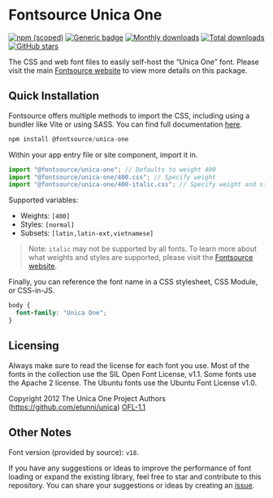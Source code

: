 # Fontsource Unica One

[![npm (scoped)](https://img.shields.io/npm/v/@fontsource/unica-one?color=brightgreen)](https://www.npmjs.com/package/@fontsource/unica-one) [![Generic badge](https://img.shields.io/badge/fontsource-passing-brightgreen)](https://github.com/fontsource/fontsource) [![Monthly downloads](https://badgen.net/npm/dm/@fontsource/unica-one)](https://github.com/fontsource/fontsource) [![Total downloads](https://badgen.net/npm/dt/@fontsource/unica-one)](https://github.com/fontsource/fontsource) [![GitHub stars](https://img.shields.io/github/stars/fontsource/fontsource.svg?style=social&label=Star)](https://github.com/fontsource/fontsource/stargazers)

The CSS and web font files to easily self-host the “Unica One” font. Please visit the main [Fontsource website](https://fontsource.org/fonts/unica-one) to view more details on this package.

## Quick Installation

Fontsource offers multiple methods to import the CSS, including using a bundler like Vite or using SASS. You can find full documentation [here](https://fontsource.org/docs/getting-started/introduction).

```javascript
npm install @fontsource/unica-one
```

Within your app entry file or site component, import it in.

```javascript
import "@fontsource/unica-one"; // Defaults to weight 400
import "@fontsource/unica-one/400.css"; // Specify weight
import "@fontsource/unica-one/400-italic.css"; // Specify weight and style
```

Supported variables:
- Weights: `[400]`
- Styles: `[normal]`
- Subsets: `[latin,latin-ext,vietnamese]`

> Note: `italic` may not be supported by all fonts. To learn more about what weights and styles are supported, please visit the [Fontsource website](https://fontsource.org/fonts/unica-one).

Finally, you can reference the font name in a CSS stylesheet, CSS Module, or CSS-in-JS.

```css
body {
  font-family: "Unica One";
}
```

## Licensing
Always make sure to read the license for each font you use. Most of the fonts in the collection use the SIL Open Font License, v1.1. Some fonts use the Apache 2 license. The Ubuntu fonts use the Ubuntu Font License v1.0.

Copyright 2012 The Unica One Project Authors (https://github.com/etunni/unica)
[OFL-1.1](http://scripts.sil.org/OFL)

## Other Notes
Font version (provided by source): `v18`.

If you have any suggestions or ideas to improve the performance of font loading or expand the existing library, feel free to star and contribute to this repository. You can share your suggestions or ideas by creating an [issue](https://github.com/fontsource/fontsource/issues).